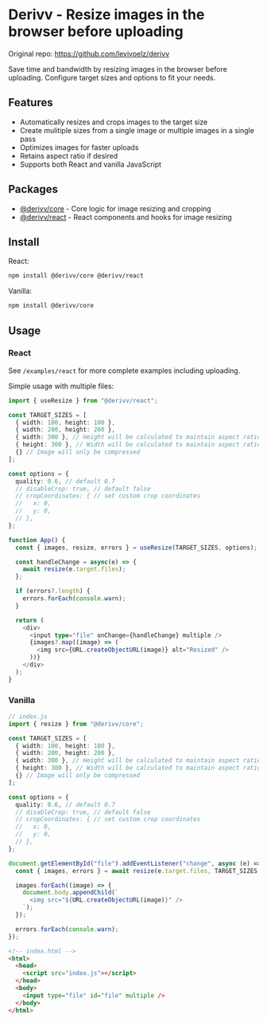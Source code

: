 # Derivv - Resize images in the browser before uploading

Original repo: https://github.com/levivoelz/derivv

Save time and bandwidth by resizing images in the browser before uploading. Configure target sizes and options to fit your needs.

## Features

- Automatically resizes and crops images to the target size
- Create mulitiple sizes from a single image or multiple images in a single pass
- Optimizes images for faster uploads
- Retains aspect ratio if desired
- Supports both React and vanilla JavaScript

## Packages

- [@derivv/core](./packages/derivv-core) - Core logic for image resizing and cropping
- [@derivv/react](./packages/derivv-react) - React components and hooks for image resizing

## Install

React:

```bash
npm install @derivv/core @derivv/react
```

Vanilla:

```bash
npm install @derivv/core
```

## Usage

### React

See `/examples/react` for more complete examples including uploading.

Simple usage with multiple files:

```typescript
import { useResize } from "@derivv/react";

const TARGET_SIZES = [
  { width: 100, height: 100 },
  { width: 200, height: 200 },
  { width: 300 }, // Height will be calculated to maintain aspect ratio
  { height: 300 }, // Width will be calculated to maintain aspect ratio
  {} // Image will only be compressed
];

const options = {
  quality: 0.6, // default 0.7
  // disableCrop: true, // default false
  // cropCoordinates: { // set custom crop coordinates
  //   x: 0,
  //   y: 0,
  // },
};

function App() {
  const { images, resize, errors } = useResize(TARGET_SIZES, options);

  const handleChange = async(e) => {
    await resize(e.target.files);
  };

  if (errors?.length) {
    errors.forEach(console.warn);
  }

  return (
    <div>
      <input type="file" onChange={handleChange} multiple />
      {images?.map((image) => (
        <img src={URL.createObjectURL(image)} alt="Resized" />
      ))}
    </div>
  );
}
```

### Vanilla

```typescript
// index.js
import { resize } from "@derivv/core";

const TARGET_SIZES = [
  { width: 100, height: 100 },
  { width: 200, height: 200 },
  { width: 300 }, // Height will be calculated to maintain aspect ratio
  { height: 300 }, // Width will be calculated to maintain aspect ratio
  {} // Image will only be compressed
];

const options = {
  quality: 0.6, // default 0.7
  // disableCrop: true, // default false
  // cropCoordinates: { // set custom crop coordinates
  //   x: 0,
  //   y: 0,
  // },
};

document.getElementById("file").addEventListener("change", async (e) => {
  const { images, errors } = await resize(e.target.files, TARGET_SIZES, options);

  images.forEach((image) => {
    document.body.appendChild(`
      <img src="${URL.createObjectURL(image)}" />
    `);
  });

  errors.forEach(console.warn);
});
```

```html
<!-- index.html -->
<html>
  <head>
    <script src="index.js"></script>
  </head>
  <body>
    <input type="file" id="file" multiple />
  </body>
</html>
```
